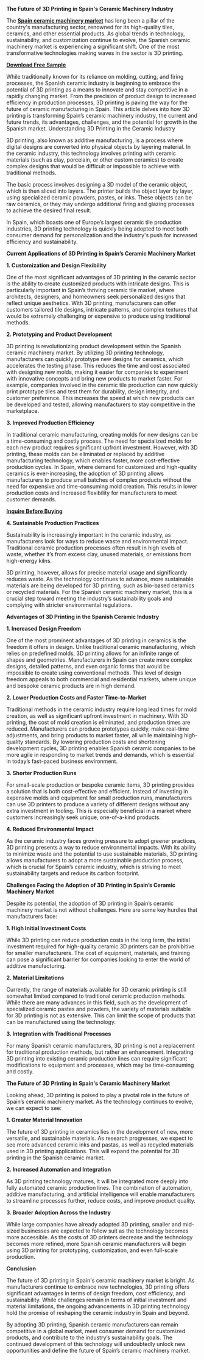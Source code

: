 **The Future of 3D Printing in Spain's Ceramic Machinery Industry**

The **[Spain ceramic machinery market](https://www.nextmsc.com/report/spain-ceramic-machinery-market)** has long been a pillar of the country's manufacturing sector, renowned for its high-quality tiles, ceramics, and other essential products. As global trends in technology, sustainability, and customization continue to evolve, the Spanish ceramic machinery market is experiencing a significant shift. One of the most transformative technologies making waves in the sector is 3D printing.

**[Download Free Sample](https://www.nextmsc.com/spain-ceramic-machinery-market/request-sample)**

While traditionally known for its reliance on molding, cutting, and firing processes, the Spanish ceramic industry is beginning to embrace the potential of 3D printing as a means to innovate and stay competitive in a rapidly changing market. From the precision of product design to increased efficiency in production processes, 3D printing is paving the way for the future of ceramic manufacturing in Spain.
This article delves into how 3D printing is transforming Spain’s ceramic machinery industry, the current and future trends, its advantages, challenges, and the potential for growth in the Spanish market.
Understanding 3D Printing in the Ceramic Industry

3D printing, also known as additive manufacturing, is a process where digital designs are converted into physical objects by layering material. In the ceramic industry, this technology involves printing with ceramic materials (such as clay, porcelain, or other custom ceramics) to create complex designs that would be difficult or impossible to achieve with traditional methods.

The basic process involves designing a 3D model of the ceramic object, which is then sliced into layers. The printer builds the object layer by layer, using specialized ceramic powders, pastes, or inks. These objects can be raw ceramics, or they may undergo additional firing and glazing processes to achieve the desired final result.

In Spain, which boasts one of Europe’s largest ceramic tile production industries, 3D printing technology is quickly being adopted to meet both consumer demand for personalization and the industry's push for increased efficiency and sustainability.

**Current Applications of 3D Printing in Spain’s Ceramic Machinery Market**

**1. Customization and Design Flexibility**

One of the most significant advantages of 3D printing in the ceramic sector is the ability to create customized products with intricate designs. This is particularly important in Spain’s thriving ceramic tile market, where architects, designers, and homeowners seek personalized designs that reflect unique aesthetics. With 3D printing, manufacturers can offer customers tailored tile designs, intricate patterns, and complex textures that would be extremely challenging or expensive to produce using traditional methods.

**2. Prototyping and Product Development**

3D printing is revolutionizing product development within the Spanish ceramic machinery market. By utilizing 3D printing technology, manufacturers can quickly prototype new designs for ceramics, which accelerates the testing phase. This reduces the time and cost associated with designing new molds, making it easier for companies to experiment with innovative concepts and bring new products to market faster.
For example, companies involved in the ceramic tile production can now quickly print prototype tiles and test them for durability, design integrity, and customer preference. This increases the speed at which new products can be developed and tested, allowing manufacturers to stay competitive in the marketplace.

**3. Improved Production Efficiency**

In traditional ceramic manufacturing, creating molds for new designs can be a time-consuming and costly process. The need for specialized molds for each new product requires significant upfront investment. However, with 3D printing, these molds can be eliminated or replaced by additive manufacturing technology, which enables faster, more cost-effective production cycles.
In Spain, where demand for customized and high-quality ceramics is ever-increasing, the adoption of 3D printing allows manufacturers to produce small batches of complex products without the need for expensive and time-consuming mold creation. This results in lower production costs and increased flexibility for manufacturers to meet customer demands.

**[Inquire Before Buying](https://www.nextmsc.com/spain-ceramic-machinery-market/inquire-before-buying)**

**4. Sustainable Production Practices**

Sustainability is increasingly important in the ceramic industry, as manufacturers look for ways to reduce waste and environmental impact. Traditional ceramic production processes often result in high levels of waste, whether it’s from excess clay, unused materials, or emissions from high-energy kilns.

3D printing, however, allows for precise material usage and significantly reduces waste. As the technology continues to advance, more sustainable materials are being developed for 3D printing, such as bio-based ceramics or recycled materials. For the Spanish ceramic machinery market, this is a crucial step toward meeting the industry’s sustainability goals and complying with stricter environmental regulations.

**Advantages of 3D Printing in the Spanish Ceramic Industry**

**1. Increased Design Freedom**

One of the most prominent advantages of 3D printing in ceramics is the freedom it offers in design. Unlike traditional ceramic manufacturing, which relies on predefined molds, 3D printing allows for an infinite range of shapes and geometries. Manufacturers in Spain can create more complex designs, detailed patterns, and even organic forms that would be impossible to create using conventional methods. This level of design freedom appeals to both commercial and residential markets, where unique and bespoke ceramic products are in high demand.

**2. Lower Production Costs and Faster Time-to-Market**

Traditional methods in the ceramic industry require long lead times for mold creation, as well as significant upfront investment in machinery. With 3D printing, the cost of mold creation is eliminated, and production times are reduced. Manufacturers can produce prototypes quickly, make real-time adjustments, and bring products to market faster, all while maintaining high-quality standards.
By lowering production costs and shortening development cycles, 3D printing enables Spanish ceramic companies to be more agile in responding to market trends and demands, which is essential in today’s fast-paced business environment.

**3. Shorter Production Runs**

For small-scale production or bespoke ceramic items, 3D printing provides a solution that is both cost-effective and efficient. Instead of investing in expensive molds and equipment for small production runs, manufacturers can use 3D printers to produce a variety of different designs without any extra investment in tooling. This is especially beneficial in a market where customers increasingly seek unique, one-of-a-kind products.

**4. Reduced Environmental Impact**

As the ceramic industry faces growing pressure to adopt greener practices, 3D printing presents a way to reduce environmental impacts. With its ability to minimize waste and the potential to use sustainable materials, 3D printing allows manufacturers to adopt a more sustainable production process, which is crucial for Spain’s ceramic industry, which is striving to meet sustainability targets and reduce its carbon footprint.

**Challenges Facing the Adoption of 3D Printing in Spain’s Ceramic Machinery Market**

Despite its potential, the adoption of 3D printing in Spain’s ceramic machinery market is not without challenges. Here are some key hurdles that manufacturers face:

**1. High Initial Investment Costs**

While 3D printing can reduce production costs in the long term, the initial investment required for high-quality ceramic 3D printers can be prohibitive for smaller manufacturers. The cost of equipment, materials, and training can pose a significant barrier for companies looking to enter the world of additive manufacturing.

**2. Material Limitations**

Currently, the range of materials available for 3D ceramic printing is still somewhat limited compared to traditional ceramic production methods. While there are many advances in this field, such as the development of specialized ceramic pastes and powders, the variety of materials suitable for 3D printing is not as extensive. This can limit the scope of products that can be manufactured using the technology.

**3. Integration with Traditional Processes**

For many Spanish ceramic manufacturers, 3D printing is not a replacement for traditional production methods, but rather an enhancement. Integrating 3D printing into existing ceramic production lines can require significant modifications to equipment and processes, which may be time-consuming and costly.

**The Future of 3D Printing in Spain's Ceramic Machinery Market**

Looking ahead, 3D printing is poised to play a pivotal role in the future of Spain’s ceramic machinery market. As the technology continues to evolve, we can expect to see:

**1. Greater Material Innovation**

The future of 3D printing in ceramics lies in the development of new, more versatile, and sustainable materials. As research progresses, we expect to see more advanced ceramic inks and pastas, as well as recycled materials used in 3D printing applications. This will expand the potential for 3D printing in the Spanish ceramic market.

**2. Increased Automation and Integration**

As 3D printing technology matures, it will be integrated more deeply into fully automated ceramic production lines. The combination of automation, additive manufacturing, and artificial intelligence will enable manufacturers to streamline processes further, reduce costs, and improve product quality.

**3. Broader Adoption Across the Industry**

While large companies have already adopted 3D printing, smaller and mid-sized businesses are expected to follow suit as the technology becomes more accessible. As the costs of 3D printers decrease and the technology becomes more refined, more Spanish ceramic manufacturers will begin using 3D printing for prototyping, customization, and even full-scale production.

**Conclusion**

The future of 3D printing in Spain's ceramic machinery market is bright. As manufacturers continue to embrace new technologies, 3D printing offers significant advantages in terms of design freedom, cost efficiency, and sustainability. While challenges remain in terms of initial investment and material limitations, the ongoing advancements in 3D printing technology hold the promise of reshaping the ceramic industry in Spain and beyond.

By adopting 3D printing, Spanish ceramic manufacturers can remain competitive in a global market, meet consumer demand for customized products, and contribute to the industry’s sustainability goals. The continued development of this technology will undoubtedly unlock new opportunities and define the future of Spain’s ceramic machinery market.
